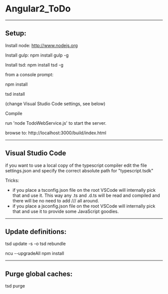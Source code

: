 # Angular2_ToDo

-----------------------
Setup:
-----------------------

Install node: http://www.nodejs.org

Install gulp: npm install gulp -g

Install tsd: npm install tsd -g

from a console prompt:

npm install

tsd install

(change Visual Studio Code settings, see below)

Compile

run 'node TodoWebService.js' to start the server.

browse to: http://localhost:3000/build/index.html

-----------------------
Visual Studio Code
-----------------------

if you want to use a local copy of the typescript compiler
edit the file settings.json and specify the correct absolute path for "typescript.tsdk" 

Tricks:

- if you place a tsconfig.json file on the root VSCode will internally pick that and use it. This way any .ts and .d.ts will be read and compiled and there will be no need to add /// <reference path="tsd.d.ts" /> all around.
- if you place a jsconfig.json file on the root VSCode will internally pick that and use it to provide some JavaScript goodies.

-----------------------
Update definitions:
-----------------------
tsd update -s -o
tsd rebundle

ncu --upgradeAll
npm install

-----------------------
Purge global caches:
-----------------------

tsd purge


				
